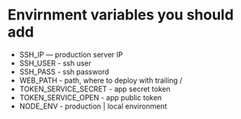 # Envirnment variables you should add

* SSH_IP — production server IP
* SSH_USER - ssh user
* SSH_PASS - ssh password
* WEB_PATH - path, where to deploy with trailing /
* TOKEN_SERVICE_SECRET - app secret token
* TOKEN_SERVICE_OPEN - app public token
* NODE_ENV - production | local environment
